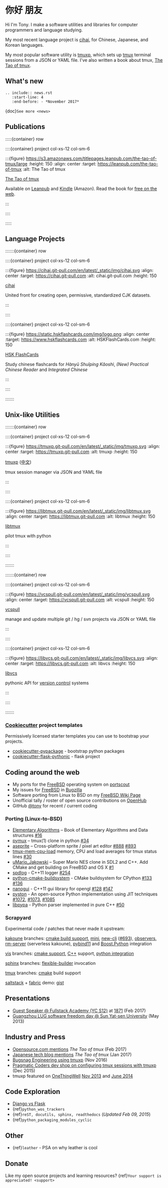 # 你好 朋友

Hi I'm Tony. I make a software utilities and libraries for computer programmers
and language studying.

My most recent language project is [cihai][cihai], for Chinese, Japanese, and
Korean languages.

My most popular software utility is [tmuxp][tmuxp], which sets up [tmux][tmux] terminal
sessions from a JSON or YAML file. I've also written a book about tmux,
[The Tao of tmux][the tao of tmux].

[cihai]: https://cihai.git-pull.com

[tmuxp]: https://tmuxp.git-pull.com

[the tao of tmux]: https://leanpub.com/the-tao-of-tmux

## What's new

```{eval-rst}
.. include:: news.rst
   :start-line: 4
   :end-before: - *November 2017*
```

{doc}`See more <news>`

## Publications

:::::{container} row

::::{container} project col-xs-12 col-sm-6

:::{figure} https://s3.amazonaws.com/titlepages.leanpub.com/the-tao-of-tmux/large
:height: 150
:align: center
:target: https://leanpub.com/the-tao-of-tmux
:alt: The Tao of tmux

[The Tao of tmux](<https://leanpub.com/the-tao-of-tmux>)

Available on [Leanpub][leanpub] and [Kindle][kindle] (Amazon). Read the book for [free on the web][free on the web].

:::

::::

:::::

[free on the web]: https://leanpub.com/the-tao-of-tmux/read

[leanpub]: https://leanpub.com/the-tao-of-tmux

[kindle]: http://amzn.to/2gPfRhC

## Language Projects

:::::::{container} row

::::{container} project col-xs-12 col-sm-6

:::{figure} https://cihai.git-pull.com/en/latest/_static/img/cihai.svg
:align: center
:target: https://cihai.git-pull.com
:alt: cihai.git-pull.com
:height: 150

[cihai][cihai]

United front for creating open, permissive, standardized CJK datasets.

:::

::::

::::{container} project col-xs-12 col-sm-6

:::{figure} https://static.hskflashcards.com/img/logo.png
:align: center
:target: https://www.hskflashcards.com
:alt: HSKFlashCards.com
:height: 150

[HSK FlashCards](<https://www.hskflashcards.com>)

Study chinese flashcards for *Hànyǔ Shuǐpíng Kǎoshì*, *(New) Practical
Chinese Reader* and *Integrated Chinese*

:::

::::

:::::::

## Unix-like Utilities

:::::::{container} row

::::{container} project col-xs-12 col-sm-6

:::{figure} https://tmuxp.git-pull.com/en/latest/_static/img/tmuxp.svg
:align: center
:target: https://tmuxp.git-pull.com
:alt: tmuxp
:height: 150

[tmuxp](<https://tmuxp.git-pull.com>) ([中文](<https://tmuxp.readthedocs.io/zh_CN/latest/>))

tmux session manager via JSON and YAML file

:::

::::

::::{container} project col-xs-12 col-sm-6

:::{figure} https://libtmux.git-pull.com/en/latest/_static/img/libtmux.svg
:align: center
:target: https://libtmux.git-pull.com
:alt: libtmux
:height: 150

[libtmux](<https://libtmux.git-pull.com>)

pilot tmux with python

:::

::::

:::::::

:::::::{container} row

::::{container} project col-xs-12 col-sm-6

:::{figure} https://vcspull.git-pull.com/en/latest/_static/img/vcspull.svg
:align: center
:target: https://vcspull.git-pull.com
:alt: vcspull
:height: 150

[vcspull](<https://vcspull.git-pull.com>)

manage and update multiple git / hg / svn projects via JSON or YAML file

:::

::::

::::{container} project col-xs-12 col-sm-6

:::{figure} https://libvcs.git-pull.com/en/latest/_static/img/libvcs.svg
:align: center
:target: https://libvcs.git-pull.com
:alt: libvcs
:height: 150

[libvcs](<https://libvcs.git-pull.com>)

pythonic API for [version control](<https://en.wikipedia.org/wiki/Version_control>) systems

:::

::::

:::::::

### [Cookiecutter][cookiecutter] project templates

Permissively licensed starter templates you can use to bootstrap your projects.

- [cookiecutter-pypackage][cookiecutter-pypackage] - bootstrap python packages
- [cookiecutter-flask-pythonic][cookiecutter-flask-pythonic] - flask project

## Coding around the web

- My ports for the [FreeBSD][freebsd] operating system on [portscout][portscout]
- My issues for [FreeBSD][freebsd] in [Bugzilla](<https://bugs.freebsd.org/bugzilla/buglist.cgi?bug_status=New&bug_status=Open&bug_status=In%20Progress&bug_status=Closed&bug_status=UNCONFIRMED&email1=tony%40git-pull.com&emailassigned_to1=1&emailcc1=1&emaillongdesc1=1&emailreporter1=1&emailtype1=equals&f0=OP&f1=OP&f2=product&f3=component&f4=alias&f5=short_desc&f7=CP&f8=CP&j1=OR&o2=substring&o3=substring&o4=substring&o5=substring&query_format=advanced>)
- Software porting from Linux to BSD on my [FreeBSD Wiki Page][freebsd wiki page]
- Unofficial tally / roster of open source contributions on [OpenHub][openhub]
- GitHub [@tony][@tony] for recent / current coding

[portscout]: https://portscout.freebsd.org/tony@git-pull.com.html

[freebsd]: https://www.freebsd.org

[openhub]: https://openhub.net/accounts/git-pull

[freebsd wiki page]: https://wiki.freebsd.org/TonyNarlock

[@tony]: https://www.github.com/tony

### Porting (Linux-to-BSD)

- [Elementary Algorithms](<https://github.com/liuxinyu95/AlgoXY>) – Book of Elementary Algorithms and Data structures [#16](<https://github.com/liuxinyu95/AlgoXY/pull/16>)
- [pymux](<https://github.com/jonathanslenders/pymux>) – tmux(1) clone in python [#34](<https://github.com/jonathanslenders/pymux/pull/34>)
- [aseprite](<https://github.com/aseprite/aseprite>) – Cross-platform sprite / pixel art editor [#888](<https://github.com/aseprite/aseprite/pull/888>) [#893](<https://github.com/aseprite/aseprite/pull/893>)
- [tmux-mem-cpu-load](<https://github.com/thewtex/tmux-mem-cpu-load/>) memory, CPU and load averages for tmux status lines [#30](<https://github.com/thewtex/tmux-mem-cpu-load/pull/30>)
- [uMario_Jakowski](<https://github.com/jakowskidev/uMario_Jakowski>) – Super Mario NES clone in SDL2 and C++. Add CMake and get building on FreeBSD and OS X [#1](<https://github.com/jakowskidev/uMario_Jakowski/pull/1>)
- [spdlog](<https://github.com/gabime/spdlog>) - C++11 logger [#254](<https://github.com/gabime/spdlog/pull/254>)
- [python-cmake-buildsystem](<https://github.com/python-cmake-buildsystem/python-cmake-buildsystem>) - CMake buildsystem for CPython [#133](<https://github.com/python-cmake-buildsystem/python-cmake-buildsystem/pull/133>) [#136](<https://github.com/python-cmake-buildsystem/python-cmake-buildsystem/pull/136>)
- [nanogui](<https://github.com/wjakob/nanogui>) - C++11 gui library for opengl [#128](<https://github.com/wjakob/nanogui/pull/128>) [#147](<https://github.com/wjakob/nanogui/pull/147>)
- [pyston](<https://github.com/dropbox/pyston>) - An open-source Python implementation using JIT techniques [#1072](<https://github.com/dropbox/pyston/pull/1072>), [#1073](<https://github.com/dropbox/pyston/pull/1073>), [#1085](<https://github.com/dropbox/pyston/pull/1085>)
- [libpypa](<https://github.com/vinzenz/libpypa/>) - Python parser implemented in pure C++ [#50](<https://github.com/vinzenz/libpypa/pull/50>)

### Scrapyard

Experimental code / patches that never made it upstream:

[kakoune][kakoune] branches: [cmake build support](<https://github.com/tony/kakoune/tree/cmake>),
[mini](<https://github.com/tony/kakoune/tree/mini>), [new-cli](<https://github.com/tony/kakoune/tree/new-cli>)
([#693](<https://github.com/mawww/kakoune/pull/693>)), [observers](<https://github.com/tony/kakoune/tree/observers>),
[rm-server](<https://github.com/tony/kakoune/tree/rm-server>) (serverless
kakoune), [pybind11](<https://github.com/tony/kakoune/tree/pybind11>)
and [Boost.Python](<https://github.com/tony/kakoune/tree/python-boost>)
integration

[vis][vis] branches: [cmake support](<https://github.com/tony/vis/tree/cmake-n-stuff>),
[C++](<https://github.com/tony/vis/tree/cpp>) support,
[python integration](<https://github.com/tony/vis/tree/cpp-python>)

[sphinx][sphinx] branches: [flexible-builder](<https://github.com/tony/sphinx/tree/flexible-builder>)
invocation

[tmux][tmux] branches: [cmake](<https://github.com/tony/tmux/tree/cmake>)
build support

[saltstack][saltstack] + [fabric][fabric] demo: [gist](<https://gist.github.com/tony/6d8d975c817d2e4d43dd>)

[saltstack]: https://saltstack.com

[fabric]: http://www.fabfile.org/

[kakoune]: https://github.com/mawww/kakoune

[tmux]: https://tmux.github.io/

[vis]: https://github.com/martanne/vis

[sphinx]: http://www.sphinx-doc.org/en/stable/

## Presentations

- [Guest Speaker @ Fullstack Academy (YC S12)](<https://www.slideshare.net/secret/JE3xKLQUGPxy41>) at [1871](<https://1871.com/>) (Feb 2017)
- [Guangzhou LUG software freedom day @ Sun Yat-sen University](<http://www.gzlug.org/2013%20SFD.html>) (May 2013)

## Industry and Press

* [Opensource.com mentions](<https://opensource.com/article/17/2/quick-introduction-tmux>) *The Tao of tmux* (Feb 2017)
* [Japanese tech blog mentions](<http://www.softantenna.com/wp/webservice/the-tao-of-tmux/>) *The Tao of tmux* (Jan 2017)
* [Bugsnag Engineering using tmuxp](<https://blog.bugsnag.com/benefits-of-using-tmux/>) (Nov 2016)
* [Pragmatic Coders dev shop on configuring tmux sessions with tmuxp](<http://pragmaticcoders.com/blog/tmuxp-preconfigured-sessions/>) (Dec 2015)
* tmuxp featured on [OneThingWell](<http://onethingwell.org>) [Nov 2013](<http://onethingwell.org/post/66093374354/tmuxp>) and [June 2014](<http://onethingwell.org/post/88367539965/tmuxp>)

## Code Exploration

- [Django vs Flask](<https://devel.tech/features/django-vs-flask/>)
- {ref}`python_wos_trackers`
- {ref}`reST, docutils, sphinx, readthedocs` (*Updated Feb 09, 2015*)
- {ref}`python_packaging_modules_cyclic`

## Other

- {ref}`leather` - PSA on why leather is cool

## Donate

Like my open source projects and learning resources? {ref}`Your support is appreciated! <support>`

[cookiecutter-pypackage]: https://github.com/tony/cookiecutter-pypackage

[cookiecutter-flask-pythonic]: https://github.com/tony/cookiecutter-flask-pythonic

[cookiecutter]: https://github.com/audreyr/cookiecutter


